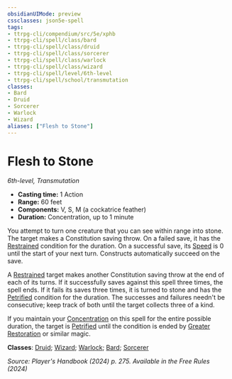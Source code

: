 ```yaml
---
obsidianUIMode: preview
cssclasses: json5e-spell
tags:
- ttrpg-cli/compendium/src/5e/xphb
- ttrpg-cli/spell/class/bard
- ttrpg-cli/spell/class/druid
- ttrpg-cli/spell/class/sorcerer
- ttrpg-cli/spell/class/warlock
- ttrpg-cli/spell/class/wizard
- ttrpg-cli/spell/level/6th-level
- ttrpg-cli/spell/school/transmutation
classes:
- Bard
- Druid
- Sorcerer
- Warlock
- Wizard
aliases: ["Flesh to Stone"]
---
```

# Flesh to Stone
*6th-level, Transmutation*  


- **Casting time:** 1 Action
- **Range:** 60 feet
- **Components:** V, S, M (a cockatrice feather)
- **Duration:** Concentration, up to 1 minute

You attempt to turn one creature that you can see within range into stone. The target makes a Constitution saving throw. On a failed save, it has the [Restrained](2-Mechanics/CLI/rules/conditions.md#Restrained) condition for the duration. On a successful save, its [Speed](2-Mechanics/CLI/rules/variant-rules/speed-xphb.md) is 0 until the start of your next turn. Constructs automatically succeed on the save.

A [Restrained](2-Mechanics/CLI/rules/conditions.md#Restrained) target makes another Constitution saving throw at the end of each of its turns. If it successfully saves against this spell three times, the spell ends. If it fails its saves three times, it is turned to stone and has the [Petrified](2-Mechanics/CLI/rules/conditions.md#Petrified) condition for the duration. The successes and failures needn't be consecutive; keep track of both until the target collects three of a kind.

If you maintain your [Concentration](2-Mechanics/CLI/rules/conditions.md#Concentration) on this spell for the entire possible duration, the target is [Petrified](2-Mechanics/CLI/rules/conditions.md#Petrified) until the condition is ended by [Greater Restoration](2-Mechanics/CLI/spells/greater-restoration-xphb.md) or similar magic.

**Classes**: [Druid](2-Mechanics/CLI/lists/list-spells-classes-druid.md); [Wizard](2-Mechanics/CLI/lists/list-spells-classes-wizard.md); [Warlock](2-Mechanics/CLI/lists/list-spells-classes-warlock.md); [Bard](2-Mechanics/CLI/lists/list-spells-classes-bard.md); [Sorcerer](2-Mechanics/CLI/lists/list-spells-classes-sorcerer.md)

*Source: Player's Handbook (2024) p. 275. Available in the Free Rules (2024)*